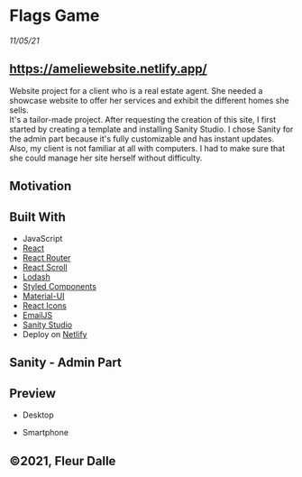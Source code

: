 # Flags Game

_11/05/21_

## https://ameliewebsite.netlify.app/

Website project for a client who is a real estate agent. She needed a showcase website to offer her services and exhibit the different homes she sells. <br>
It's a tailor-made project. After requesting the creation of this site, I first started by creating a template and installing Sanity Studio. I chose Sanity for the admin part because it's fully customizable and has instant updates. Also, my client is not familiar at all with computers. I had to make sure that she could manage her site herself without difficulty.

## Motivation

## Built With

- JavaScript
- [React](https://fr.reactjs.org/)
- [React Router](https://reactrouter.com/)
- [React Scroll](https://www.npmjs.com/package/react-scroll)
- [Lodash](https://lodash.com/)
- [Styled Components](https://styled-components.com/)
- [Material-UI](https://material-ui.com/)
- [React Icons](https://react-icons.github.io/react-icons/)
- [EmailJS](https://www.emailjs.com/)
- [Sanity Studio](https://www.sanity.io/studio)
- Deploy on [Netlify](https://www.netlify.com/)

## Sanity - Admin Part

## Preview

- Desktop

- Smartphone

## ©2021, Fleur Dalle
